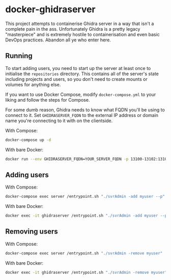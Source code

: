 # docker-ghidraserver
This project attempts to containerise Ghidra server in a way that isn't a complete pain in the ass. Unfortunately Ghidra is a pretty legacy "masterpiece" and is extremely hostile to containerisation and even basic DevOps practices. Abandon all ye who enter here.

## Running
To start adding users, you need to start up the server at least once to initialise the `repositories` directory. This contains all of the server's state including projects and users, so you don't need to create mounts or volumes for anything else.

If you want to use Docker Compose, modify `docker-compose.yml` to your liking and follow the steps for Compose.

For some dumb reason, Ghidra needs to know what FQDN you'll be using to connect to it. Set `GHIDRASERVER_FQDN` to the external IP address or domain name you're connecting to it with on the clientside.

With Compose:
```sh
docker-compose up -d
```

With bare Docker:
```sh
docker run --env GHIDRASERVER_FQDN=YOUR_SERVER_FQDN -p 13100-13102:13100-13102 -v "$PWD/repositories:/srv/repositories" --name ghidraserver ghcr.io/cedws/docker-ghidraserver:master
```

## Adding users
With Compose:
```sh
docker-compose exec server /entrypoint.sh "./svrAdmin -add myuser --p"
```

With bare Docker:
```sh
docker exec -it ghidraserver /entrypoint.sh "./svrAdmin -add myuser --p"
```

## Removing users
With Compose:
```sh
docker-compose exec server /entrypoint.sh "./svrAdmin -remove myuser"
```

With bare Docker:
```sh
docker exec -it ghidraserver /entrypoint.sh "./svrAdmin -remove myuser"
```